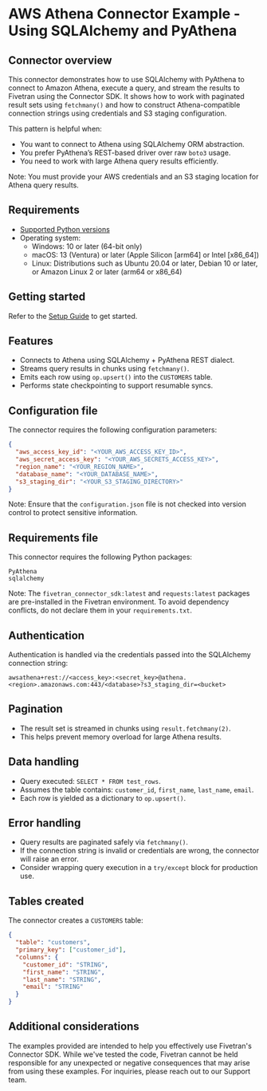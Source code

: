 # AWS Athena Connector Example - Using SQLAlchemy and PyAthena

## Connector overview
This connector demonstrates how to use SQLAlchemy with PyAthena to connect to Amazon Athena, execute a query, and stream the results to Fivetran using the Connector SDK. It shows how to work with paginated result sets using `fetchmany()` and how to construct Athena-compatible connection strings using credentials and S3 staging configuration.

This pattern is helpful when:
- You want to connect to Athena using SQLAlchemy ORM abstraction.
- You prefer PyAthena’s REST-based driver over raw `boto3` usage.
- You need to work with large Athena query results efficiently.

Note: You must provide your AWS credentials and an S3 staging location for Athena query results.


## Requirements
- [Supported Python versions](https://github.com/fivetran/fivetran_connector_sdk/blob/main/README.md#requirements)   
- Operating system:
  - Windows: 10 or later (64-bit only)
  - macOS: 13 (Ventura) or later (Apple Silicon [arm64] or Intel [x86_64])
  - Linux: Distributions such as Ubuntu 20.04 or later, Debian 10 or later, or Amazon Linux 2 or later (arm64 or x86_64)


## Getting started
Refer to the [Setup Guide](https://fivetran.com/docs/connectors/connector-sdk/setup-guide) to get started.


## Features
- Connects to Athena using SQLAlchemy + PyAthena REST dialect.
- Streams query results in chunks using `fetchmany()`.
- Emits each row using `op.upsert()` into the `CUSTOMERS` table.
- Performs state checkpointing to support resumable syncs.


## Configuration file
The connector requires the following configuration parameters:

```json
{
  "aws_access_key_id": "<YOUR_AWS_ACCESS_KEY_ID>",
  "aws_secret_access_key": "<YOUR_AWS_SECRETS_ACCESS_KEY>",
  "region_name": "<YOUR_REGION_NAME>",
  "database_name": "<YOUR_DATABASE_NAME>",
  "s3_staging_dir": "<YOUR_S3_STAGING_DIRECTORY>"
}
```

Note: Ensure that the `configuration.json` file is not checked into version control to protect sensitive information.


## Requirements file
This connector requires the following Python packages:

```
PyAthena
sqlalchemy
```

Note: The `fivetran_connector_sdk:latest` and `requests:latest` packages are pre-installed in the Fivetran environment. To avoid dependency conflicts, do not declare them in your `requirements.txt`.


## Authentication
Authentication is handled via the credentials passed into the SQLAlchemy connection string:
```
awsathena+rest://<access_key>:<secret_key>@athena.<region>.amazonaws.com:443/<database>?s3_staging_dir=<bucket>
```


## Pagination
- The result set is streamed in chunks using `result.fetchmany(2)`.
- This helps prevent memory overload for large Athena results.


## Data handling
- Query executed: `SELECT * FROM test_rows`.
- Assumes the table contains: `customer_id`, `first_name`, `last_name`, `email`.
- Each row is yielded as a dictionary to `op.upsert()`.


## Error handling
- Query results are paginated safely via `fetchmany()`.
- If the connection string is invalid or credentials are wrong, the connector will raise an error.
- Consider wrapping query execution in a `try/except` block for production use.


## Tables created
The connector creates a `CUSTOMERS` table:

```json
{
  "table": "customers",
  "primary_key": ["customer_id"],
  "columns": {
    "customer_id": "STRING",
    "first_name": "STRING",
    "last_name": "STRING",
    "email": "STRING"
  }
}
```


## Additional considerations
The examples provided are intended to help you effectively use Fivetran's Connector SDK. While we've tested the code, Fivetran cannot be held responsible for any unexpected or negative consequences that may arise from using these examples. For inquiries, please reach out to our Support team.